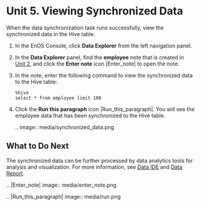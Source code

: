 # Unit 5. Viewing Synchronized Data

When the data synchronization task runs successfully, view the synchronized data in the Hive table.

1. In the EnOS Console, click **Data Explorer** from the left navigation panel.

2. In the **Data Explorer** panel, find the **employee** note that is created in [Unit 2](creating_hive_table), and click the **Enter note** icon |Enter_note| to open the note.

3. In the note, enter the following command to view the synchronized data to the Hive table:

   ```
   %hive
   select * from employee limit 100
   ```

4. Click the **Run this paragraph** icon |Run_this_paragraph|. You will see the employee data that has been synchronized to the Hive table.

   .. image:: media/synchronized_data.png

## What to Do Next

The synchronized data can be further processed by data analytics tools for analysis and visualization. For more information, see [Data IDE](/docs/offline-data/en/latest/data_ide/index.html) and [Data Report](/docs/analysis-report/en/latest/report_overview.html).

.. |Enter_note| image:: media/enter_note.png

.. |Run_this_paragraph| image:: media/run.png

<!--end-->
